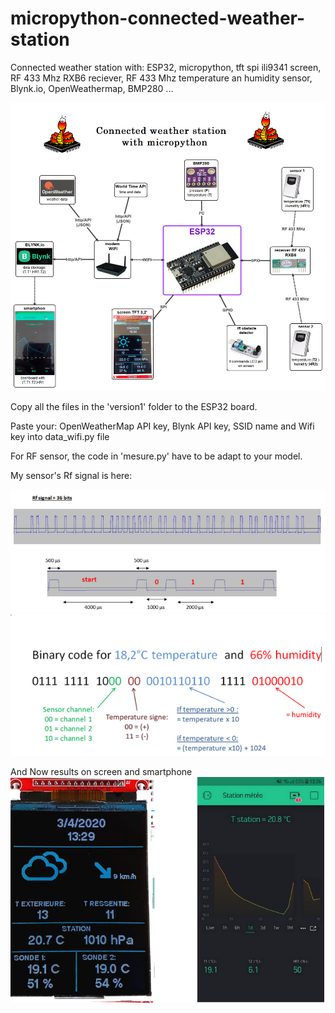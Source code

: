 # micropython-connected-weather-station
Connected weather station with: ESP32, micropython, tft spi ili9341 screen, RF 433 Mhz RXB6 reciever, RF 433 Mhz temperature an humidity sensor, Blynk.io, OpenWeathermap, BMP280 ...

![](carte_english.png)

Copy all the files in the 'version1' folder to the ESP32 board.

Paste your: OpenWeatherMap API key, Blynk API key, SSID name and Wifi key into data_wifi.py file

For RF sensor, the code in 'mesure.py' have to be adapt to your model.

My sensor's Rf signal is here:

 ![](Rf_signal.PNG)
  ![](binary_code.PNG)
  
  And Now results on screen and smartphone
  ![](Result.png)
